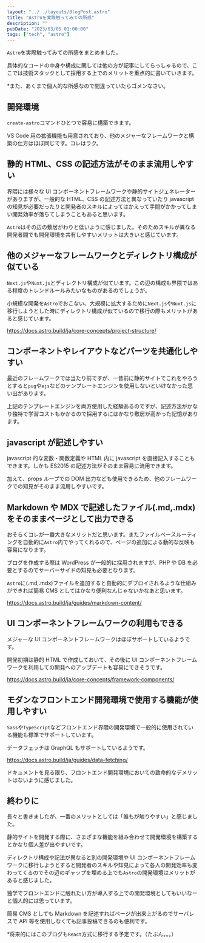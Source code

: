 ```yaml
---
layout: "../../layouts/BlogPost.astro"
title: "Astroを実際触ってみての所感"
description: ""
pubDate: "2023/03/05 01:00:00"
tags: ["tech", "astro"]
---
```


`Astro`を実際触ってみての所感をまとめました。

具体的なコードの中身や構成に関しては他の方が記事にしてらっしゃるので、ここでは技術スタックとして採用する上でのメリットを重点的に書いていきます。

\*また、あくまで個人的な所感なので間違っていたらゴメンなさい。

## 開発環境

`create-astro`コマンドひとつで容易に構築できます。

VS Code 用の拡張機能も用意されており、他のメジャーなフレームワークと構築の仕方はほぼ同じです。コレはラク。

## 静的 HTML、CSS の記述方法がそのまま流用しやすい

界隈には様々な UI コンポーネントフレームワークや静的サイトジェネレーターがありますが、一般的な HTML、CSS の記述方法と異なっていたり javascript の知見が必要だったりと開発者のスキルによってはかえって手間がかかってしまい開発効率が落ちてしまうこともあると思います。

`Astro`はその辺の敷居がわりと低いように感じました。そのためスキルが異なる開発者間でも開発環境を共有しやすいメリットは大きいと感じています。

## 他のメジャーなフレームワークとディレクトリ構成が似ている

`Next.js`や`Nuxt.js`とディレクトリ構成が似ています。この辺の構成も界隈ではある程度のトレンドルールみたいなものがあるのでしょうが。

小規模な開発を`Astro`でおこない、大規模に拡大するために`Next.js`や`Nuxt.js`に移行しようとした時にディレクトリ構成が似ているので移行の際もメリットがあると感じています。

https://docs.astro.build/ja/core-concepts/project-structure/

## コンポーネントやレイアウトなどパーツを共通化しやすい

最近のフレームワークでは当たり前ですが、一昔前に静的サイトでこれをやろうとすると`pug`や`ejs`などのテンプレートエンジンを使用しないといけなかった思い出があります。

上記のテンプレートエンジンを両方使用した経験あるのですが、記述方法がかなり独特で学習コストもかかるので採用するにはかなり敷居が高かった記憶があります。

## javascript が記述しやすい

javascript 的な変数・関数定義や HTML 内に javascript を直接記入することもできます。しかも ES2015 の記述方法がそのまま容易に流用できます。

加えて、props ループでの DOM 出力なども使用できるため、他のフレームワークでの知見がそのまま流用しやすいです。

## Markdown や MDX で記述したファイル(.md,.mdx)をそのままページとして出力できる

おそらくコレが一番大きなメリットだと思います。またファイルベースルーティングを自動的に`Astro`内でやってくれるので、ページの追加による動的な反映も容易になります。

ブログを作成する際は WordPress が一般的に採用されますが、PHP や DB を必要とするのでサーバーサイドの知見も必要となります。

`Astro`に(.md,.mdx)ファイルを追加すると自動的にデプロイされるような仕組みができれば簡易 CMS としてはかなり便利なんじゃないかなあと思います。

https://docs.astro.build/ja/guides/markdown-content/

## UI コンポーネントフレームワークの利用もできる

メジャーな UI コンポーネントフレームワークはほぼサポートしているようです。

開発初期は静的 HTML で作成しておいて、その後に UI コンポーネントフレームワークを利用しての開発へのアップデートも容易にできそうです。

https://docs.astro.build/ja/core-concepts/framework-components/

## モダンなフロントエンド開発環境で使用する機能が使用しやすい

`Sass`や`TypeScript`などフロントエンド界隈の開発環境で一般的に使用されている機能も標準でサポートしています。

データフェッチは GraphQL もサポートしているようです。

https://docs.astro.build/ja/guides/data-fetching/

ドキュメントを見る限り、フロントエンド開発環境においての致命的なデメリットはないように感じました。

## 終わりに

長々と書きましたが、一番のメリットとしては「誰もが触りやすい」と感じました。

静的サイトを開発する際に、さまざまな機能を組み合わせて開発環境を構築するとかなり個人差が出やすいです。

ディレクトリ構成や記法が異なると別の開発環境や UI コンポーネントフレームワークに移行しようとすると開発者のスキルや知見によって各人の開発効率も変わってくるのでその辺のギャップを埋める上でも`Astro`の開発環境はメリットがあると感じました。

独学でフロントエンドに触れたい方が導入する上での開発環境としてもいいなーと個人的には思っています。

簡易 CMS としても Markdown を記述すればページが出来上がるのでサーバレスで API 等を使用しなくても記事投稿できるのも便利です。

\*将来的にはこのブログも`React`方式に移行する予定です。（たぶん。。。）
